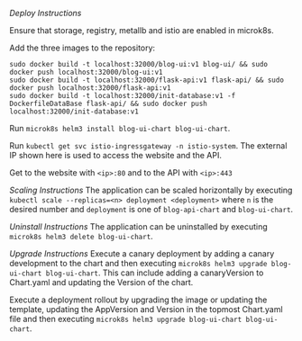 *Deploy Instructions*

Ensure that storage, registry, metallb and istio are enabled in microk8s.

Add the three images to the repository:

```
sudo docker build -t localhost:32000/blog-ui:v1 blog-ui/ && sudo docker push localhost:32000/blog-ui:v1
sudo docker build -t localhost:32000/flask-api:v1 flask-api/ && sudo docker push localhost:32000/flask-api:v1
sudo docker build -t localhost:32000/init-database:v1 -f DockerfileDataBase flask-api/ && sudo docker push localhost:32000/init-database:v1
```

Run `microk8s helm3 install blog-ui-chart blog-ui-chart`.

Run `kubectl get svc istio-ingressgateway -n istio-system`. The external IP shown here is used to access the website and the API.

Get to the website with `<ip>:80` and to the API with `<ip>:443`

*Scaling Instructions*
The application can be scaled horizontally by executing `kubectl scale --replicas=<n> deployment <deployment>` where `n` is the desired number and `deployment` is one of `blog-api-chart` and `blog-ui-chart`.

*Uninstall Instructions*
The application can be uninstalled by executing `microk8s helm3 delete blog-ui-chart`.

*Upgrade Instructions*
Execute a canary deployment by adding a canary development to the chart and then executing `microk8s helm3 upgrade blog-ui-chart blog-ui-chart`. This can include adding a canaryVersion to Chart.yaml and updating the Version of the chart.

Execute a deployment rollout by upgrading the image or updating the template, updating the AppVersion and Version in the topmost Chart.yaml file and then executing `microk8s helm3 upgrade blog-ui-chart blog-ui-chart`.
